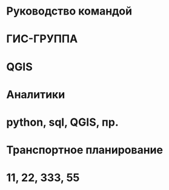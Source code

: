 # 
#
#
#  Руководство командой
#  ГИС-ГРУППА
#  QGIS
#  Аналитики
#  python, sql, QGIS, пр.
#  Транспортное планирование
#  11, 22, 333, 55
